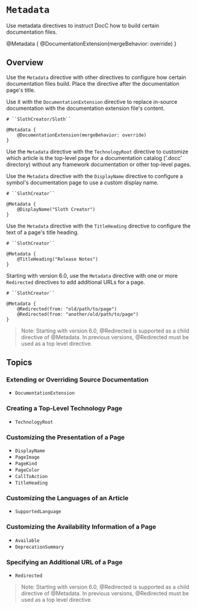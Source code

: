# ``Metadata``

Use metadata directives to instruct DocC how to build certain documentation files.

@Metadata {
    @DocumentationExtension(mergeBehavior: override)
}

## Overview

Use the `Metadata` directive with other directives to configure how certain documentation files build. Place the directive after the documentation page's title. 

Use it with the ``DocumentationExtension`` directive to replace in-source documentation with the documentation extension file's content. 

```
# ``SlothCreator/Sloth``

@Metadata {
    @DocumentationExtension(mergeBehavior: override)
}
```

Use the `Metadata` directive with the ``TechnologyRoot`` directive to customize which article is the top-level page for a documentation catalog ('.docc' directory) without any framework documentation or other top-level pages.

Use the `Metadata` directive with the ``DisplayName`` directive to configure a symbol's documentation page to use a custom display name.

```
# ``SlothCreator``

@Metadata {
    @DisplayName("Sloth Creator")
}
```

Use the `Metadata` directive with the ``TitleHeading`` directive to configure the text of a page's title heading.

```
# ``SlothCreator``

@Metadata {
    @TitleHeading("Release Notes")
}
```

Starting with version 6.0, use the `Metadata` directive with one or more ``Redirected`` directives
to add additional URLs for a page.
```
# ``SlothCreator``

@Metadata {
    @Redirected(from: "old/path/to/page")
    @Redirected(from: "another/old/path/to/page")
}
```

> Note: Starting with version 6.0, @Redirected is supported as a child directive of @Metadata. In
previous versions, @Redirected must be used as a top level directive.

## Topics

### Extending or Overriding Source Documentation

- ``DocumentationExtension``

### Creating a Top-Level Technology Page

- ``TechnologyRoot``

### Customizing the Presentation of a Page

- ``DisplayName``
- ``PageImage``
- ``PageKind``
- ``PageColor``
- ``CallToAction``
- ``TitleHeading``

### Customizing the Languages of an Article

- ``SupportedLanguage``

### Customizing the Availability Information of a Page

- ``Available``
- ``DeprecationSummary``

### Specifying an Additional URL of a Page

- ``Redirected``

> Note: Starting with version 6.0, @Redirected is supported as a child directive of @Metadata. In
previous versions, @Redirected must be used as a top level directive.

<!-- Copyright (c) 2021-2024 Apple Inc and the Swift Project authors. All Rights Reserved. -->
